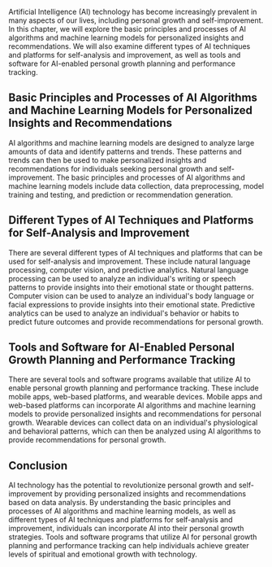 

Artificial Intelligence (AI) technology has become increasingly prevalent in many aspects of our lives, including personal growth and self-improvement. In this chapter, we will explore the basic principles and processes of AI algorithms and machine learning models for personalized insights and recommendations. We will also examine different types of AI techniques and platforms for self-analysis and improvement, as well as tools and software for AI-enabled personal growth planning and performance tracking.

Basic Principles and Processes of AI Algorithms and Machine Learning Models for Personalized Insights and Recommendations
-------------------------------------------------------------------------------------------------------------------------

AI algorithms and machine learning models are designed to analyze large amounts of data and identify patterns and trends. These patterns and trends can then be used to make personalized insights and recommendations for individuals seeking personal growth and self-improvement. The basic principles and processes of AI algorithms and machine learning models include data collection, data preprocessing, model training and testing, and prediction or recommendation generation.

Different Types of AI Techniques and Platforms for Self-Analysis and Improvement
--------------------------------------------------------------------------------

There are several different types of AI techniques and platforms that can be used for self-analysis and improvement. These include natural language processing, computer vision, and predictive analytics. Natural language processing can be used to analyze an individual's writing or speech patterns to provide insights into their emotional state or thought patterns. Computer vision can be used to analyze an individual's body language or facial expressions to provide insights into their emotional state. Predictive analytics can be used to analyze an individual's behavior or habits to predict future outcomes and provide recommendations for personal growth.

Tools and Software for AI-Enabled Personal Growth Planning and Performance Tracking
-----------------------------------------------------------------------------------

There are several tools and software programs available that utilize AI to enable personal growth planning and performance tracking. These include mobile apps, web-based platforms, and wearable devices. Mobile apps and web-based platforms can incorporate AI algorithms and machine learning models to provide personalized insights and recommendations for personal growth. Wearable devices can collect data on an individual's physiological and behavioral patterns, which can then be analyzed using AI algorithms to provide recommendations for personal growth.

Conclusion
----------

AI technology has the potential to revolutionize personal growth and self-improvement by providing personalized insights and recommendations based on data analysis. By understanding the basic principles and processes of AI algorithms and machine learning models, as well as different types of AI techniques and platforms for self-analysis and improvement, individuals can incorporate AI into their personal growth strategies. Tools and software programs that utilize AI for personal growth planning and performance tracking can help individuals achieve greater levels of spiritual and emotional growth with technology.


